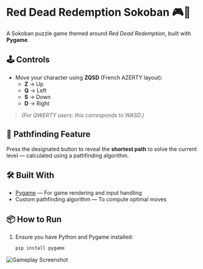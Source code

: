 # Red Dead Redemption Sokoban 🎮🤠

A Sokoban puzzle game themed around *Red Dead Redemption*, built with **Pygame**.

## 🕹️ Controls
- Move your character using **ZQSD** (French AZERTY layout):
  - **Z** → Up
  - **Q** → Left
  - **S** → Down
  - **D** → Right

> *(For QWERTY users: this corresponds to WASD.)*

## 🧭 Pathfinding Feature
Press the designated button to reveal the **shortest path** to solve the current level — calculated using a pathfinding algorithm.

## 🛠️ Built With
- [Pygame](https://www.pygame.org/) — For game rendering and input handling
- Custom pathfinding algorithm — To compute optimal moves

## 📦 How to Run
1. Ensure you have Python and Pygame installed:
   ```bash
   pip install pygame

![Gameplay Screenshot](screenshots/game.png)
